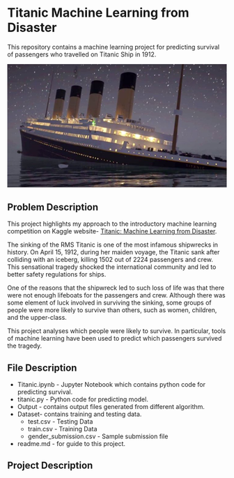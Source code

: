 # Titanic Machine Learning from Disaster

This repository contains a machine learning project for predicting survival of passengers who travelled on Titanic Ship in 1912.

![Display Image](RawData/image1.jpg)

## Problem Description
This project highlights my approach to the introductory machine learning competition on Kaggle website- [Titanic: Machine Learning from Disaster](https://www.kaggle.com/c/titanic).

The sinking of the RMS Titanic is one of the most infamous shipwrecks in history.  On April 15, 1912, during her maiden voyage, the Titanic sank after colliding with an iceberg, killing 1502 out of 2224 passengers and crew. This sensational tragedy shocked the international community and led to better safety regulations for ships.

One of the reasons that the shipwreck led to such loss of life was that there were not enough lifeboats for the passengers and crew. Although there was some element of luck involved in surviving the sinking, some groups of people were more likely to survive than others, such as women, children, and the upper-class.

This project analyses which people were likely to survive. In particular, tools of machine learning have been used to predict which passengers survived the tragedy.

## File Description

* Titanic.ipynb - Jupyter Notebook which contains python code for predicting survival.<br>
* titanic.py - Python code for predicting model.<br>
* Output - contains output files generated from different algorithm.<br>
* Dataset- contains training and testing data.<br>
  * test.csv - Testing Data
  * train.csv - Training Data
  * gender_submission.csv - Sample submission file
* readme.md - for guide to this project.<br>

## Project Description



